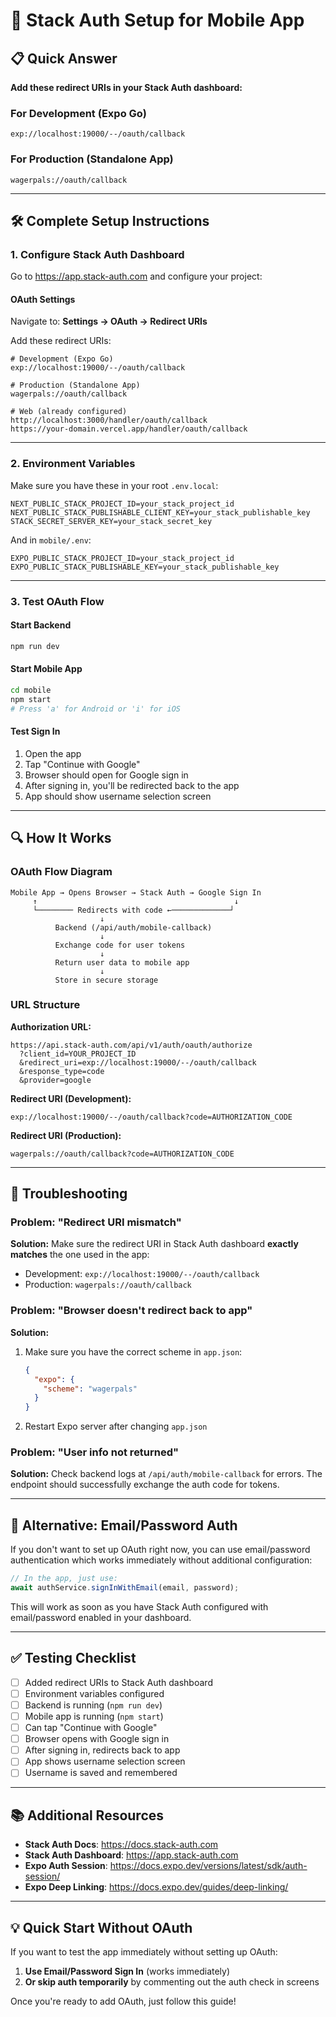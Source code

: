 # 🔐 Stack Auth Setup for Mobile App

## 📋 Quick Answer

**Add these redirect URIs in your Stack Auth dashboard:**

### For Development (Expo Go)
```
exp://localhost:19000/--/oauth/callback
```

### For Production (Standalone App)
```
wagerpals://oauth/callback
```

---

## 🛠️ Complete Setup Instructions

### 1. Configure Stack Auth Dashboard

Go to https://app.stack-auth.com and configure your project:

#### **OAuth Settings**

Navigate to: **Settings → OAuth → Redirect URIs**

Add these redirect URIs:

```
# Development (Expo Go)
exp://localhost:19000/--/oauth/callback

# Production (Standalone App)  
wagerpals://oauth/callback

# Web (already configured)
http://localhost:3000/handler/oauth/callback
https://your-domain.vercel.app/handler/oauth/callback
```

---

### 2. Environment Variables

Make sure you have these in your root `.env.local`:

```env
NEXT_PUBLIC_STACK_PROJECT_ID=your_stack_project_id
NEXT_PUBLIC_STACK_PUBLISHABLE_CLIENT_KEY=your_stack_publishable_key
STACK_SECRET_SERVER_KEY=your_stack_secret_key
```

And in `mobile/.env`:

```env
EXPO_PUBLIC_STACK_PROJECT_ID=your_stack_project_id
EXPO_PUBLIC_STACK_PUBLISHABLE_KEY=your_stack_publishable_key
```

---

### 3. Test OAuth Flow

#### Start Backend
```bash
npm run dev
```

#### Start Mobile App
```bash
cd mobile
npm start
# Press 'a' for Android or 'i' for iOS
```

#### Test Sign In
1. Open the app
2. Tap "Continue with Google"
3. Browser should open for Google sign in
4. After signing in, you'll be redirected back to the app
5. App should show username selection screen

---

## 🔍 How It Works

### OAuth Flow Diagram

```
Mobile App → Opens Browser → Stack Auth → Google Sign In
     ↑                                            ↓
     └──────── Redirects with code ←─────────────┘
                    ↓
          Backend (/api/auth/mobile-callback)
                    ↓
          Exchange code for user tokens
                    ↓
          Return user data to mobile app
                    ↓
          Store in secure storage
```

### URL Structure

**Authorization URL:**
```
https://api.stack-auth.com/api/v1/auth/oauth/authorize
  ?client_id=YOUR_PROJECT_ID
  &redirect_uri=exp://localhost:19000/--/oauth/callback
  &response_type=code
  &provider=google
```

**Redirect URI (Development):**
```
exp://localhost:19000/--/oauth/callback?code=AUTHORIZATION_CODE
```

**Redirect URI (Production):**
```
wagerpals://oauth/callback?code=AUTHORIZATION_CODE
```

---

## 🐛 Troubleshooting

### Problem: "Redirect URI mismatch"

**Solution:** Make sure the redirect URI in Stack Auth dashboard **exactly matches** the one used in the app:
- Development: `exp://localhost:19000/--/oauth/callback`
- Production: `wagerpals://oauth/callback`

### Problem: "Browser doesn't redirect back to app"

**Solution:** 
1. Make sure you have the correct scheme in `app.json`:
   ```json
   {
     "expo": {
       "scheme": "wagerpals"
     }
   }
   ```
2. Restart Expo server after changing `app.json`

### Problem: "User info not returned"

**Solution:** Check backend logs at `/api/auth/mobile-callback` for errors. The endpoint should successfully exchange the auth code for tokens.

---

## 📱 Alternative: Email/Password Auth

If you don't want to set up OAuth right now, you can use email/password authentication which works immediately without additional configuration:

```typescript
// In the app, just use:
await authService.signInWithEmail(email, password);
```

This will work as soon as you have Stack Auth configured with email/password enabled in your dashboard.

---

## ✅ Testing Checklist

- [ ] Added redirect URIs to Stack Auth dashboard
- [ ] Environment variables configured
- [ ] Backend is running (`npm run dev`)
- [ ] Mobile app is running (`npm start`)
- [ ] Can tap "Continue with Google"
- [ ] Browser opens with Google sign in
- [ ] After signing in, redirects back to app
- [ ] App shows username selection screen
- [ ] Username is saved and remembered

---

## 📚 Additional Resources

- **Stack Auth Docs**: https://docs.stack-auth.com
- **Stack Auth Dashboard**: https://app.stack-auth.com
- **Expo Auth Session**: https://docs.expo.dev/versions/latest/sdk/auth-session/
- **Expo Deep Linking**: https://docs.expo.dev/guides/deep-linking/

---

## 💡 Quick Start Without OAuth

If you want to test the app immediately without setting up OAuth:

1. **Use Email/Password Sign In** (works immediately)
2. **Or skip auth temporarily** by commenting out the auth check in screens

Once you're ready to add OAuth, just follow this guide!

